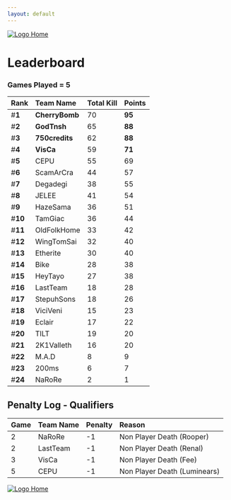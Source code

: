 ```yaml
---
layout: default
---
```


[ ![Logo](https://kanziebub.github.io/ProjectSEA/assets/images/bullet_rev.png) Home](https://kanziebub.github.io/ProjectSEA/)

# **Leaderboard**

### Games Played = 5

|  Rank  | Team Name             | Total Kill | **Points** |
|:-------|:----------------------|:-----------|:-----------|
| #**1** | **CherryBomb** | 70 | **95** | 
| #**2** | **GodTnsh** | 65 | **88** | 
| #**3** | **750credits** | 62 | **88** | 
| #**4** | **VisCa** | 59 | **71** | 
| #**5** | CEPU | 55 | 69 | 
| #**6** | ScamArCra | 44 | 57 | 
| #**7** | Degadegi | 38 | 55 | 
| #**8** | JELEE | 41 | 54 | 
| #**9** | HazeSama | 36 | 51 | 
| #**10** | TamGiac | 36 | 44 | 
| #**11** | OldFolkHome | 33 | 42 | 
| #**12** | WingTomSai | 32 | 40 | 
| #**13** | Etherite | 30 | 40 | 
| #**14** | Bike | 28 | 38 | 
| #**15** | HeyTayo | 27 | 38 | 
| #**16** | LastTeam | 18 | 28 | 
| #**17** | StepuhSons | 18 | 26 | 
| #**18** | ViciVeni | 15 | 23 | 
| #**19** | Eclair | 17 | 22 | 
| #**20** | TILT | 19 | 20 | 
| #**21** | 2K1Valleth | 16 | 20 | 
| #**22** | M.A.D | 8 | 9 | 
| #**23** | 200ms | 6 | 7 | 
| #**24** | NaRoRe | 2 | 1 | 
 

## Penalty Log - Qualifiers

|  Game  | Team Name | Penalty | Reason                |
|:-------|:----------|:--------|:----------------------| 
| 2 | NaRoRe | -1 | Non Player Death (Rooper) |
| 2 | LastTeam | -1 | Non Player Death (Renal) |
| 3 | VisCa | -1 | Non Player Death (Fee) |
| 5 | CEPU | -1 | Non Player Death (Luminears) |

[ ![Logo](https://kanziebub.github.io/ProjectSEA/assets/images/bullet_rev.png) Home](https://kanziebub.github.io/ProjectSEA/)
